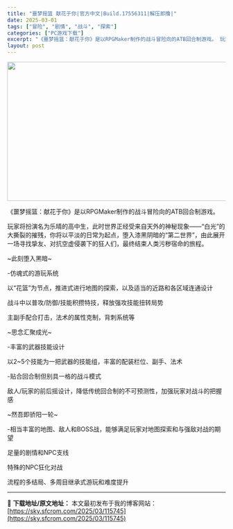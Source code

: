 ```yaml
---
title: "噩梦摇篮 献花于你|官方中文|Build.17556311|解压即撸|"
date: 2025-03-01
tags: ["冒险", "剧情", "战斗", "探索"]
categories: ["PC游戏下载"]
excerpt: "《噩梦摇篮：献花于你》是以RPGMaker制作的战斗冒险向的ATB回合制游戏。 玩家将扮演名为乐晴的高中生，此时世界正经受来自天外的神秘现象——“白光”的大撕裂的摧残，你将以平淡的日常为起点，堕入漆黑阴暗的“第二世界”，由此展开一场寻找挚友、对抗空虚侵袭下的狂人们，最终结束人类污秽宿命的旅程。 ~此&hellip;"
layout: post
---
```


<img class="aligncenter size-full wp-image-115736" src="https://sky.sfcrom.com/wp-content/uploads/2025/03/2025030107492568.webp" alt="" width="570" height="321" />

《噩梦摇篮：献花于你》是以RPGMaker制作的战斗冒险向的ATB回合制游戏。

玩家将扮演名为乐晴的高中生，此时世界正经受来自天外的神秘现象——“白光”的大撕裂的摧残，你将以平淡的日常为起点，堕入漆黑阴暗的“第二世界”，由此展开一场寻找挚友、对抗空虚侵袭下的狂人们，最终结束人类污秽宿命的旅程。

~此刻堕入黑暗~

-仿魂式的游玩系统

以“花篮”为节点，推进式进行地图的探索，以及适当的近路和各区域连通设计

战斗中以普攻/防御/技能积攒特技，释放强攻技能扭转局势

主副手配合打击，法术的属性克制，背刺系统等

~思念汇聚成光~

-丰富的武器技能设计

以2~5个技能为一把武器的技能组，丰富的配装栏位、副手、法术

-贴合回合制但别具一格的战斗模式

敌人/玩家的前后摇设计，降低传统回合制的不可预测性，加强玩家对战斗的把握感

~然吾即骄阳一轮~

-相当丰富的地图、敌人和BOSS战，能够满足玩家对地图探索和与强敌对战的期望

足量的剧情和NPC支线

特殊的NPC狂化对战

流程的多结局、多周目继承式游玩和难度提升

---
📖 **下载地址/原文地址：** 本文最初发布于我的博客网站：[https://sky.sfcrom.com/2025/03/115745](https://sky.sfcrom.com/2025/03/115745)

